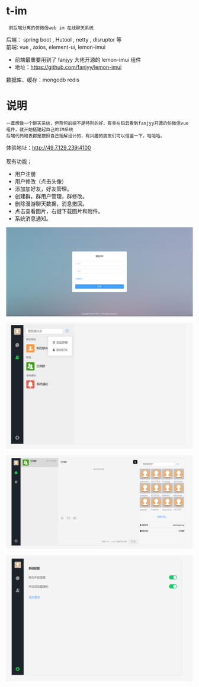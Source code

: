 # t-im
     前后端分离的仿微信web im 在线聊天系统

后端： spring boot , Hutool , netty , disruptor 等 <br>
前端:  vue , axios, element-ui, lemon-imui <br>
- 前端最重要用到了 fanjyy 大佬开源的 lemon-imui 组件
- 地址：https://github.com/fanjyy/lemon-imui <br>

数据库、缓存：mongodb redis <br>

# 说明
    一直想做一个聊天系统，但奈何前端不是特别的好，有幸在码云看到fanjyy开源的仿微信vue组件，就开始搭建起自己的IM系统
    后端代码和表都是按照自己理解设计的，有兴趣的朋友们可以借鉴一下，哈哈哈。

体验地址：http://49.7.129.239:4100 <br><br>
现有功能；
- 用户注册
- 用户修改（点击头像）
- 添加加好友，好友管理。
- 创建群，群用户管理，群修改。
- 删除漫游聊天数据，消息撤回。
- 点击查看图片，右键下载图片和附件。
- 系统消息通知。



![img.png](img.png)

![img_1.png](img_1.png)

![img_2.png](img_2.png)

![img_3.png](img_3.png)


